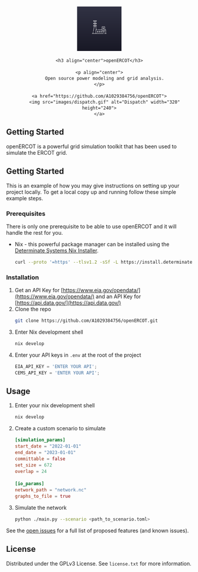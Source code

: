 <a name="readme-top"></a>

<div align="center">
    <a href="https://github.com/A1029384756/openERCOT">
        <img src="images/logo.png" alt="Logo" width="120" height="120">
    </a>

    <h3 align="center">openERCOT</h3>

    <p align="center">
        Open source power modeling and grid analysis.
    </p>

    <a href="https://github.com/A1029384756/openERCOT">
        <img src="images/dispatch.gif" alt="Dispatch" width="320" height="240">
    </a>
</div>



## Getting Started

openERCOT is a powerful grid simulation toolkit that has been used to simulate the ERCOT grid.


## Getting Started

This is an example of how you may give instructions on setting up your project locally.
To get a local copy up and running follow these simple example steps.

### Prerequisites

There is only one prerequisite to be able to use openERCOT and it will handle the rest for you.
* Nix - this powerful package manager can be installed using the [Determinate Systems Nix Installer](https://github.com/DeterminateSystems/nix-installer).

    ```sh
    curl --proto '=https' --tlsv1.2 -sSf -L https://install.determinate.systems/nix | sh -s -- install
    ```

### Installation

1. Get an API Key for [https://www.eia.gov/opendata/](https://www.eia.gov/opendata/) and an API Key for [https://api.data.gov/](https://api.data.gov/)
2. Clone the repo
   ```sh
   git clone https://github.com/A1029384756/openERCOT.git
   ```
3. Enter Nix development shell
   ```sh
   nix develop
   ```
4. Enter your API keys in `.env` at the root of the project
   ```js
   EIA_API_KEY = 'ENTER YOUR API';
   CEMS_API_KEY = 'ENTER YOUR API';
   ```


## Usage

1. Enter your nix development shell
    ```sh
    nix develop
    ```
2. Create a custom scenario to simulate
    ```toml
    [simulation_params]
    start_date = "2022-01-01"
    end_date = "2023-01-01"
    committable = false
    set_size = 672
    overlap = 24
    
    [io_params]
    network_path = "network.nc"
    graphs_to_file = true
    ```

3. Simulate the network
    ```sh
    python ./main.py --scenario <path_to_scenario.toml>
    ```

See the [open issues](https://github.com/othneildrew/Best-README-Template/issues) for a full list of proposed features (and known issues).

## License

Distributed under the GPLv3 License. See `license.txt` for more information.
